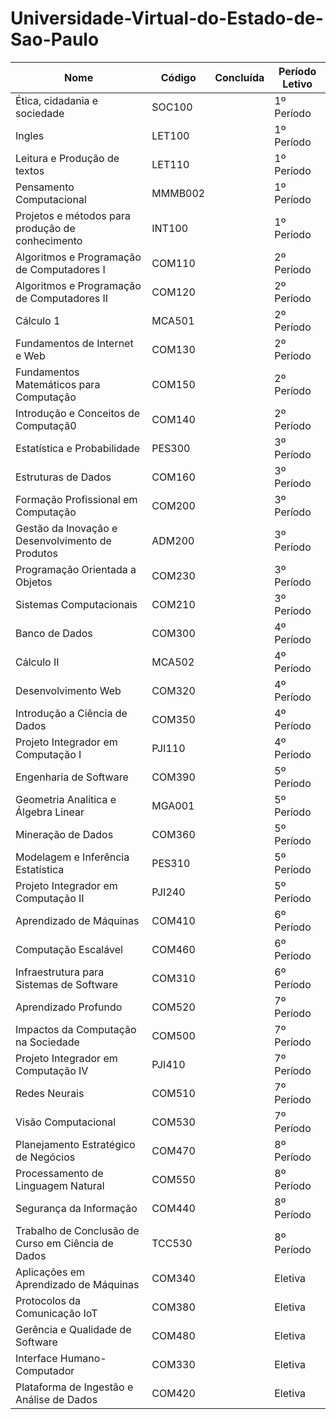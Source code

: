 # Universidade-Virtual-do-Estado-de-Sao-Paulo

| Nome | Código | Concluída | Período Letivo |
|------|--------|------------------|-------------|
| Ética, cidadania e sociedade | SOC100 |  | 1º Período |
| Ingles | LET100 |  | 1º Período |
| Leitura e Produção de textos | LET110 |  | 1º Período |
| Pensamento Computacional | MMMB002 |  | 1º Período |
| Projetos e métodos para produção de conhecimento | INT100 | | 1º Período |
| Algoritmos e Programação de Computadores I | COM110 |  | 2º Período |
| Algoritmos e Programação de Computadores II | COM120 |  | 2º Período |
| Cálculo 1 | MCA501 |  | 2º Período |
| Fundamentos de Internet e Web | COM130 |  | 2º Período |
| Fundamentos Matemáticos para Computação | COM150 |  | 2º Período |
| Introdução e Conceitos de Computaçã0 | COM140 |  | 2º Período |
| Estatística e Probabilidade | PES300 |  | 3º Período |
| Estruturas de Dados | COM160 |  | 3º Período |
| Formação Profissional em Computação | COM200 |  | 3º Período |
| Gestão da Inovação e Desenvolvimento de Produtos | ADM200 |  | 3º Período |
| Programação Orientada a Objetos | COM230 |  | 3º Período |
| Sistemas Computacionais | COM210 |  | 3º Período |
| Banco de Dados | COM300 |  | 4º Período |
| Cálculo II | MCA502 |  | 4º Período |
| Desenvolvimento Web | COM320 |  | 4º Período |
| Introdução a Ciência de Dados | COM350 |  | 4º Período |
| Projeto Integrador em Computação I | PJI110 | | 4º Período |
| Engenharia de Software | COM390 | | 5º Período |
| Geometria Analítica e Álgebra Linear | MGA001 |  | 5º Período |
| Mineração de Dados | COM360 |  | 5º Período |
| Modelagem e Inferência Estatística | PES310 |  | 5º Período |
| Projeto Integrador em Computação II | PJI240 |  | 5º Período |
| Aprendizado de Máquinas | COM410 |  | 6º Período |
| Computação Escalável | COM460 |  | 6º Período |
| Infraestrutura para Sistemas de Software | COM310 |  | 6º Período |
| Aprendizado Profundo | COM520 |  | 7º Período |
| Impactos da Computação na Sociedade | COM500 |  | 7º Período |
| Projeto Integrador em Computação IV | PJI410 |  | 7º Período |
| Redes Neurais | COM510 |  | 7º Período |
| Visão Computacional | COM530 |  | 7º Período |
| Planejamento Estratégico de Negócios | COM470 |  | 8º Período |
| Processamento de Linguagem Natural | COM550 |  | 8º Período |
| Segurança da Informação | COM440 |  | 8º Período |
| Trabalho de Conclusão de Curso em Ciência de Dados | TCC530 |  | 8º Período |
| Aplicações em Aprendizado de Máquinas | COM340 |  | Eletiva |
| Protocolos da Comunicação IoT | COM380 |  | Eletiva |
| Gerência e Qualidade de Software | COM480 |  | Eletiva |
| Interface Humano-Computador | COM330 |  | Eletiva |
| Plataforma de Ingestão e Análise de Dados | COM420 |  | Eletiva |
